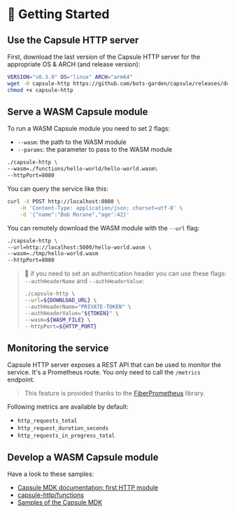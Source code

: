 # 🚀 Getting Started

## Use the Capsule HTTP server

First, download the last version of the Capsule HTTP server for the appropriate OS & ARCH (and release version):

```bash
VERSION="v0.3.9" OS="linux" ARCH="arm64"
wget -O capsule-http https://github.com/bots-garden/capsule/releases/download/${VERSION}/capsule-http-${VERSION}-${OS}-${ARCH}
chmod +x capsule-http
```

## Serve a WASM Capsule module

To run a WASM Capsule module you need to set 2 flags:

- `--wasm`: the path to the WASM module
- `--params`: the parameter to pass to the WASM module

```bash
./capsule-http \
--wasm=./functions/hello-world/hello-world.wasm\
--httpPort=8080
```

You can query the service like this:
```bash
curl -X POST http://localhost:8080 \
    -H 'Content-Type: application/json; charset=utf-8' \
    -d '{"name":"Bob Morane","age":42}'
```

You can remotely download  the WASM module with the `--url` flag:
```bash
./capsule-http \
--url=http://localhost:5000/hello-world.wasm \
--wasm=./tmp/hello-world.wasm 
--httpPort=8080
```

> 👋 if you need to set an authentication header you can use these flags: `--authHeaderName` and `--authHeaderValue`:
>
> ```bash
> ./capsule-http \
> --url=${DOWNLOAD_URL} \
> --authHeaderName="PRIVATE-TOKEN" \
> --authHeaderValue="${TOKEN}" \
> --wasm=${WASM_FILE} \
> --httpPort=${HTTP_PORT}
> ```

## Monitoring the service

Capsule HTTP server exposes a REST API that can be used to monitor the service. It's a Prometheus route. You only need to call the `/metrics` endpoint.

> This feature is provided thanks to the [FiberPrometheus](https://github.com/ansrivas/fiberprometheus) library.

Following metrics are available by default:

- `http_requests_total`
- `http_request_duration_seconds`
- `http_requests_in_progress_total`

## Develop a WASM Capsule module

Have a look to these samples:

- [Capsule MDK documentation: first HTTP module](https://bots-garden.github.io/capsule-module-sdk/first-http-module/)
- [capsule-http/functions](https://github.com/bots-garden/capsule/tree/main/capsule-http/functions)
- [Samples of the Capsule MDK](https://github.com/bots-garden/capsule-module-sdk/tree/main/samples)
